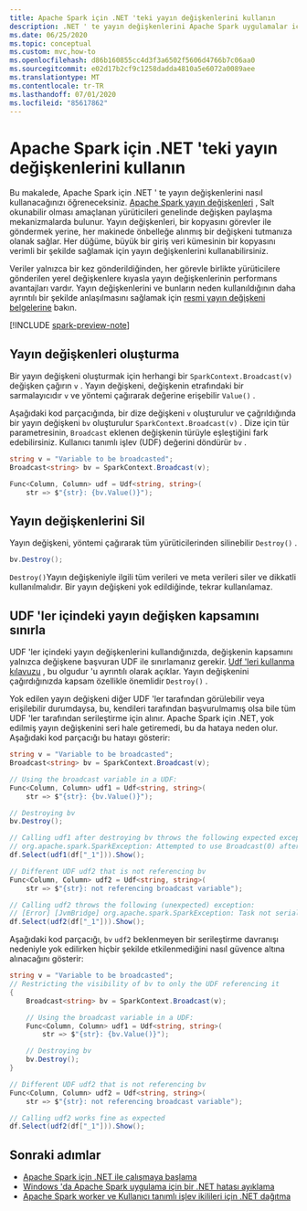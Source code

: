 ```yaml
---
title: Apache Spark için .NET 'teki yayın değişkenlerini kullanın
description: .NET ' te yayın değişkenlerini Apache Spark uygulamalar için nasıl kullanacağınızı öğrenin.
ms.date: 06/25/2020
ms.topic: conceptual
ms.custom: mvc,how-to
ms.openlocfilehash: d86b160855cc4d3f3a6502f5606d4766b7c06aa0
ms.sourcegitcommit: e02d17b2cf9c1258dadda4810a5e6072a0089aee
ms.translationtype: MT
ms.contentlocale: tr-TR
ms.lasthandoff: 07/01/2020
ms.locfileid: "85617862"
---
```

# <a name="use-broadcast-variables-in-net-for-apache-spark"></a>Apache Spark için .NET 'teki yayın değişkenlerini kullanın

Bu makalede, Apache Spark için .NET ' te yayın değişkenlerini nasıl kullanacağınızı öğreneceksiniz. [Apache Spark yayın değişkenleri](https://spark.apache.org/docs/2.2.0/rdd-programming-guide.html#broadcast-variables) , Salt okunabilir olması amaçlanan yürüticileri genelinde değişken paylaşma mekanizmalarda bulunur. Yayın değişkenleri, bir kopyasını görevler ile göndermek yerine, her makinede önbelleğe alınmış bir değişkeni tutmanıza olanak sağlar. Her düğüme, büyük bir giriş veri kümesinin bir kopyasını verimli bir şekilde sağlamak için yayın değişkenlerini kullanabilirsiniz.

Veriler yalnızca bir kez gönderildiğinden, her görevle birlikte yürüticilere gönderilen yerel değişkenlere kıyasla yayın değişkenlerinin performans avantajları vardır. Yayın değişkenlerini ve bunların neden kullanıldığının daha ayrıntılı bir şekilde anlaşılmasını sağlamak için [resmi yayın değişkeni belgelerine](https://spark.apache.org/docs/2.2.0/rdd-programming-guide.html#broadcast-variables) bakın.

[!INCLUDE [spark-preview-note](../../../includes/spark-preview-note.md)]

## <a name="create-broadcast-variables"></a>Yayın değişkenleri oluşturma

Bir yayın değişkeni oluşturmak için herhangi bir `SparkContext.Broadcast(v)` değişken çağırın `v` . Yayın değişkeni, değişkenin etrafındaki bir sarmalayıcıdır `v` ve yöntemi çağırarak değerine erişebilir `Value()` .

Aşağıdaki kod parçacığında, bir dize değişkeni `v` oluşturulur ve çağrıldığında bir yayın değişkeni `bv` oluşturulur `SparkContext.Broadcast(v)` . Dize için tür parametresinin, `Broadcast` eklenen değişkenin türüyle eşleştiğini fark edebilirsiniz. Kullanıcı tanımlı işlev (UDF) değerini döndürür `bv` .

```csharp
string v = "Variable to be broadcasted";
Broadcast<string> bv = SparkContext.Broadcast(v);

Func<Column, Column> udf = Udf<string, string>(
    str => $"{str}: {bv.Value()}");
```

## <a name="delete-broadcast-variables"></a>Yayın değişkenlerini Sil

Yayın değişkeni, yöntemi çağırarak tüm yürüticilerinden silinebilir `Destroy()` .

```csharp
bv.Destroy();
```

`Destroy()`Yayın değişkeniyle ilgili tüm verileri ve meta verileri siler ve dikkatli kullanılmalıdır. Bir yayın değişkeni yok edildiğinde, tekrar kullanılamaz.

## <a name="limit-broadcast-variable-scope-in-udfs"></a>UDF 'ler içindeki yayın değişken kapsamını sınırla

UDF 'ler içindeki yayın değişkenlerini kullandığınızda, değişkenin kapsamını yalnızca değişkene başvuran UDF ile sınırlamanız gerekir. [Udf 'leri kullanma kılavuzu](udf-guide.md) , bu olgudur 'u ayrıntılı olarak açıklar. Yayın değişkenini çağırdığınızda kapsam özellikle önemlidir `Destroy()` .

Yok edilen yayın değişkeni diğer UDF 'ler tarafından görülebilir veya erişilebilir durumdaysa, bu, kendileri tarafından başvurulmamış olsa bile tüm UDF 'ler tarafından serileştirme için alınır. Apache Spark için .NET, yok edilmiş yayın değişkenini seri hale getiremedi, bu da hataya neden olur. Aşağıdaki kod parçacığı bu hatayı gösterir:

```csharp
string v = "Variable to be broadcasted";
Broadcast<string> bv = SparkContext.Broadcast(v);

// Using the broadcast variable in a UDF:
Func<Column, Column> udf1 = Udf<string, string>(
    str => $"{str}: {bv.Value()}");

// Destroying bv
bv.Destroy();

// Calling udf1 after destroying bv throws the following expected exception:
// org.apache.spark.SparkException: Attempted to use Broadcast(0) after it was destroyed
df.Select(udf1(df["_1"])).Show();

// Different UDF udf2 that is not referencing bv
Func<Column, Column> udf2 = Udf<string, string>(
    str => $"{str}: not referencing broadcast variable");

// Calling udf2 throws the following (unexpected) exception:
// [Error] [JvmBridge] org.apache.spark.SparkException: Task not serializable
df.Select(udf2(df["_1"])).Show();
```

Aşağıdaki kod parçacığı, `bv` `udf2` beklenmeyen bir serileştirme davranışı nedeniyle yok edilirken hiçbir şekilde etkilenmediğini nasıl güvence altına alınacağını gösterir:

```csharp
string v = "Variable to be broadcasted";
// Restricting the visibility of bv to only the UDF referencing it
{
    Broadcast<string> bv = SparkContext.Broadcast(v);

    // Using the broadcast variable in a UDF:
    Func<Column, Column> udf1 = Udf<string, string>(
        str => $"{str}: {bv.Value()}");

    // Destroying bv
    bv.Destroy();
}

// Different UDF udf2 that is not referencing bv
Func<Column, Column> udf2 = Udf<string, string>(
    str => $"{str}: not referencing broadcast variable");

// Calling udf2 works fine as expected
df.Select(udf2(df["_1"])).Show();
```

## <a name="next-steps"></a>Sonraki adımlar

* [Apache Spark için .NET ile çalışmaya başlama](../tutorials/get-started.md)
* [Windows 'da Apache Spark uygulama için bir .NET hatası ayıklama](debug.md)
* [Apache Spark worker ve Kullanıcı tanımlı işlev ikilileri için .NET dağıtma](deploy-worker-udf-binaries.md)

